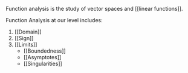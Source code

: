 Function analysis is the study of vector spaces and [[linear functions]].

Function Analysis at our level includes:
1. [[Domain]]
2. [[Sign]]
3. [[Limits]]
	- [[Boundedness]]
	- [[Asymptotes]]
	- [[Singularities]]